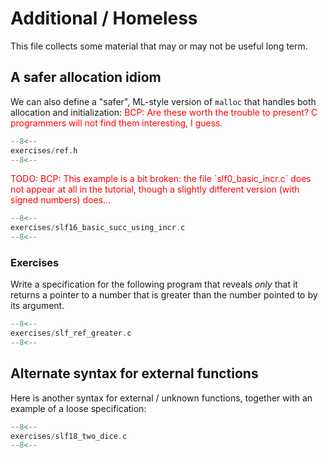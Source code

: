# Additional / Homeless

This file collects some material that may or may not be useful long term.

## A safer allocation idiom

We can also define a "safer", ML-style version of `malloc` that
handles both allocation and initialization:
<span style="color:red">
BCP: Are these worth the trouble to present?  C programmers will not find them
interesting, I guess.
</span>

```c title="exercises/ref.h"
--8<--
exercises/ref.h
--8<--
```

<span style="color:red">
TODO: BCP: This example is a bit broken: the file `slf0_basic_incr.c` does not appear at all in the tutorial, though a slightly different version (with signed numbers) does...
</span>

```c title="exercises/slf16_basic_succ_using_incr.c"
--8<--
exercises/slf16_basic_succ_using_incr.c
--8<--
```

### Exercises

Write a specification for the following program that reveals _only_
that it returns a pointer to a number that is greater than the number
pointed to by its argument.

```c title="exercises/slf_ref_greater.c"
--8<--
exercises/slf_ref_greater.c
--8<--
```

## Alternate syntax for external functions

Here is another syntax for external / unknown
functions, together with an example of a loose specification:

```c title="exercises/slf18_two_dice.c"
--8<--
exercises/slf18_two_dice.c
--8<--
```
